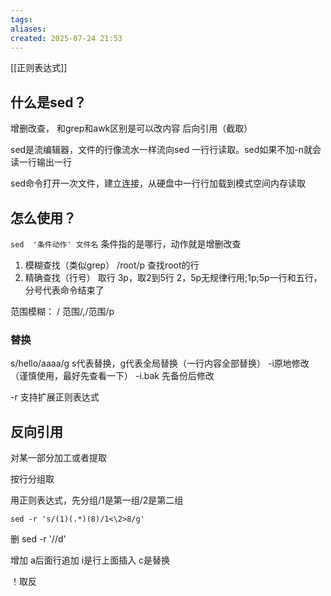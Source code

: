 ```yaml
---
tags: 
aliases: 
created: 2025-07-24 21:53
---
```

[[正则表达式]]

## 什么是sed？

增删改查，
和grep和awk区别是可以改内容
后向引用（截取）

sed是流编辑器，文件的行像流水一样流向sed
一行行读取。sed如果不加-n就会读一行输出一行

sed命令打开一次文件，建立连接，从硬盘中一行行加载到模式空间内存读取
## 怎么使用？

`sed  '条件动作' 文件名`
条件指的是哪行，动作就是增删改查

1. 模糊查找（类似grep）
/root/p 查找root的行
2. 精确查找（行号）
取行 3p，取2到5行 2，5p无规律行用;1p;5p一行和五行，分号代表命令结束了

范围模糊：
/ 范围/,/范围/p

### 替换
s/hello/aaaa/g
s代表替换，g代表全局替换（一行内容全部替换）
-i原地修改（谨慎使用，最好先查看一下）
-i.bak 先备份后修改

-r 支持扩展正则表达式


## 反向引用

对某一部分加工或者提取

按行分组取

用正则表达式，先分组/1是第一组/2是第二组

```shell
sed -r 's/(1)(.*)(8)/1<\2>8/g'
```

删
sed -r '//d'

增加
a后面行追加
i是行上面插入
c是替换

！取反

